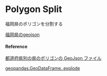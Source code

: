 Polygon Split
===============


福岡県のポリゴンを分割する

[福岡県のgeojson](https://github.com/ohwada/World_Countries/blob/main/geojson/japan_prefectures/geojson/fukuoka.geojson)


#### Reference

[都道府県別の県のポリゴンの GeoJson ファイル](https://github.com/ohwada/World_Countries/tree/main/geojson/japan_prefectures)

[geopandas.GeoDataFrame..explode](https://geopandas.org/en/stable/docs/reference/api/geopandas.GeoDataFrame.explode.html)
